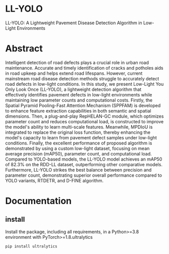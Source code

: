 # LL-YOLO
LL-YOLO: A Lightweight Pavement Disease Detection Algorithm in Low-Light Environments

# Abstract
Intelligent detection of road defects plays a crucial role in urban road maintenance. Accurate and timely identification of cracks and potholes aids in road upkeep and helps extend road lifespans. However, current mainstream road disease detection methods struggle to accurately detect road defects in low-light conditions. In this study, we present Low-Light You Only Look Once (LL-YOLO), a lightweight detection algorithm that effectively identifies pavement defects in low-light environments while maintaining low parameter counts and computational costs. Firstly, the Spatial Pyramid Pooling-Fast Attention Mechanism (SPPFAM) is developed to enhance feature extraction capabilities in both semantic and spatial dimensions. Then, a plug-and-play RepHELAN-GC module, which optimizes parameter count and reduces computational load, is constructed to improve the model's ability to learn multi-scale features. Meanwhile, MPDIoU is integrated to replace the original loss function, thereby enhancing the model's capacity to learn from pavement defect samples under low-light conditions. Finally, the excellent performance of proposed algorithm is demonstrated by using a custom low-light dataset, focusing on mean average precision (mAP50), parameter count, and computational load. Compared to YOLO-based models, the LL-YOLO model achieves an mAP50 of 82.3% on the RDD-LL dataset, outperforming other comparative models. Furthermore, LL-YOLO strikes the best balance between precision and parameter count, demonstrating superior overall performance compared to YOLO variants, RTDETR, and D-FINE algorithm.

# Documentation
## install
Install the package, including all requirements, in a Python>=3.8 environment with PyTorch>=1.8.ultralytics
``` 
pip install ultralytics
```
